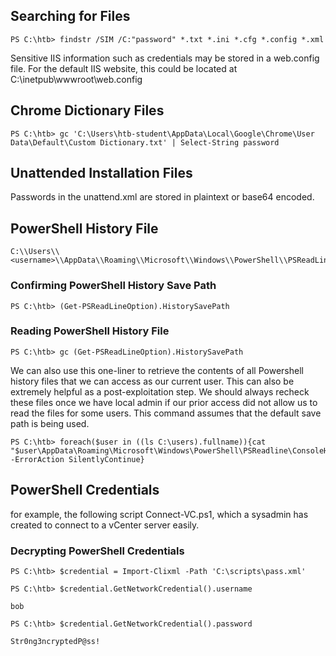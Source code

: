## Searching for Files
```
PS C:\htb> findstr /SIM /C:"password" *.txt *.ini *.cfg *.config *.xml
```
Sensitive IIS information such as credentials may be stored in a web.config file. For the default IIS website, this could be located at C:\inetpub\wwwroot\web.config
## Chrome Dictionary Files
```
PS C:\htb> gc 'C:\Users\htb-student\AppData\Local\Google\Chrome\User Data\Default\Custom Dictionary.txt' | Select-String password
```
## Unattended Installation Files
Passwords in the unattend.xml are stored in plaintext or base64 encoded.
## PowerShell History File
```
C:\\Users\\<username>\\AppData\\Roaming\\Microsoft\\Windows\\PowerShell\\PSReadLine\\ConsoleHost_history.txt.
```
### Confirming PowerShell History Save Path
```
PS C:\htb> (Get-PSReadLineOption).HistorySavePath
```
### Reading PowerShell History File
```
PS C:\htb> gc (Get-PSReadLineOption).HistorySavePath
```
We can also use this one-liner to retrieve the contents of all Powershell history files that we can access as our current user. This can also be extremely helpful as a post-exploitation step. We should always recheck these files once we have local admin if our prior access did not allow us to read the files for some users. This command assumes that the default save path is being used.
```
PS C:\htb> foreach($user in ((ls C:\users).fullname)){cat "$user\AppData\Roaming\Microsoft\Windows\PowerShell\PSReadline\ConsoleHost_history.txt" -ErrorAction SilentlyContinue}
```
## PowerShell Credentials
for example, the following script Connect-VC.ps1, which a sysadmin has created to connect to a vCenter server easily.
### Decrypting PowerShell Credentials
```
PS C:\htb> $credential = Import-Clixml -Path 'C:\scripts\pass.xml'
```
```
PS C:\htb> $credential.GetNetworkCredential().username
```
```
bob
```
```
PS C:\htb> $credential.GetNetworkCredential().password
```
```
Str0ng3ncryptedP@ss!
```